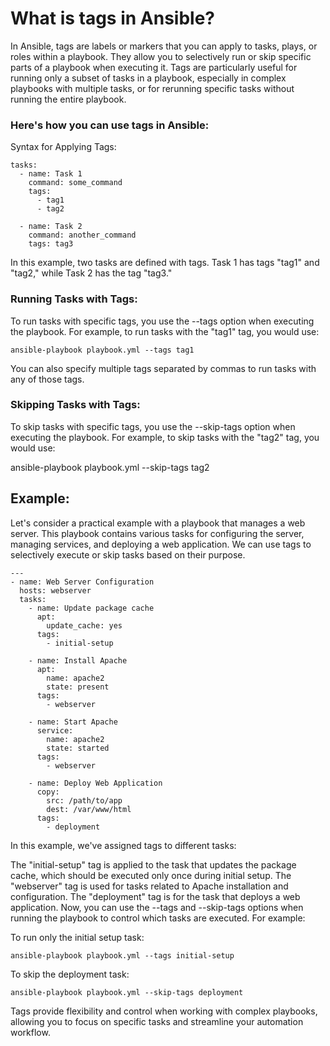 # What is tags in Ansible?

In Ansible, tags are labels or markers that you can apply to tasks, plays, or roles within a playbook. They allow you to selectively run or skip specific parts of a playbook when executing it. Tags are particularly useful for running only a subset of tasks in a playbook, especially in complex playbooks with multiple tasks, or for rerunning specific tasks without running the entire playbook.

### Here's how you can use tags in Ansible:

Syntax for Applying Tags:

```
tasks:
  - name: Task 1
    command: some_command
    tags:
      - tag1
      - tag2

  - name: Task 2
    command: another_command
    tags: tag3
```

In this example, two tasks are defined with tags. Task 1 has tags "tag1" and "tag2," while Task 2 has the tag "tag3."

### Running Tasks with Tags:
To run tasks with specific tags, you use the --tags option when executing the playbook. For example, to run tasks with the "tag1" tag, you would use:

```
ansible-playbook playbook.yml --tags tag1
```

You can also specify multiple tags separated by commas to run tasks with any of those tags.

### Skipping Tasks with Tags:
To skip tasks with specific tags, you use the --skip-tags option when executing the playbook. For example, to skip tasks with the "tag2" tag, you would use:

ansible-playbook playbook.yml --skip-tags tag2

## Example:

Let's consider a practical example with a playbook that manages a web server. This playbook contains various tasks for configuring the server, managing services, and deploying a web application. We can use tags to selectively execute or skip tasks based on their purpose.

```
---
- name: Web Server Configuration
  hosts: webserver
  tasks:
    - name: Update package cache
      apt:
        update_cache: yes
      tags:
        - initial-setup

    - name: Install Apache
      apt:
        name: apache2
        state: present
      tags:
        - webserver

    - name: Start Apache
      service:
        name: apache2
        state: started
      tags:
        - webserver

    - name: Deploy Web Application
      copy:
        src: /path/to/app
        dest: /var/www/html
      tags:
        - deployment
```

In this example, we've assigned tags to different tasks:

The "initial-setup" tag is applied to the task that updates the package cache, which should be executed only once during initial setup.
The "webserver" tag is used for tasks related to Apache installation and configuration.
The "deployment" tag is for the task that deploys a web application.
Now, you can use the --tags and --skip-tags options when running the playbook to control which tasks are executed. For example:

To run only the initial setup task:

```
ansible-playbook playbook.yml --tags initial-setup
```

To skip the deployment task:

```
ansible-playbook playbook.yml --skip-tags deployment
```

Tags provide flexibility and control when working with complex playbooks, allowing you to focus on specific tasks and streamline your automation workflow.
